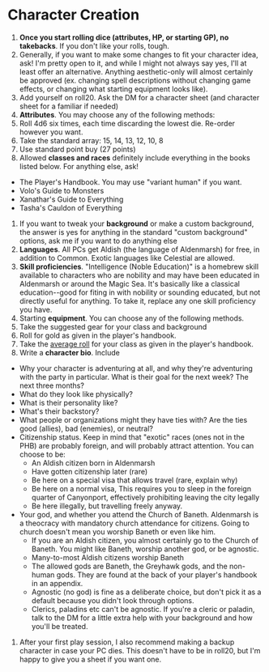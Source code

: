 # Character Creation
1. **Once you start rolling dice (attributes, HP, or starting GP), no takebacks**. If you don't like your rolls, tough.
1. Generally, if you want to make some changes to fit your character idea, ask! I'm pretty open to it, and while I might not always say yes, I'll at least offer an alternative. Anything aesthetic-only will almost certainly be approved (ex. changing spell descriptions without changing game effects, or changing what starting equipment looks like).
1. Add yourself on roll20. Ask the DM for a character sheet (and character sheet for a familiar if needed)
1. **Attributes**. You may choose any of the following methods:
 1. Roll 4d6 six times, each time discarding the lowest die. Re-order however you want.
 1. Take the standard array: 15, 14, 13, 12, 10, 8
 1. Use standard point buy (27 points)
1. Allowed **classes and races** definitely include everything in the books listed below. For anything else, ask!
 - The Player's Handbook. You may use "variant human" if you want.
 - Volo's Guide to Monsters
 - Xanathar's Guide to Everything
 - Tasha's Cauldon of Everything
1. If you want to tweak your **background** or make a custom background, the answer is yes for anything in the standard "custom background" options, ask me if you want to do anything else
1. **Languages**. All PCs get Aldish (the language of Aldenmarsh) for free, in addition to Common. Exotic languages like Celestial are allowed.
1. **Skill proficiencies**. "Intelligence (Noble Education)" is a homebrew skill available to characters who are nobility and may have been educated in Aldenmarsh or around the Magic Sea. It's basically like a classical education--good for fiting in with nobility or sounding educated, but not directly useful for anything. To take it, replace any one skill proficiency you have.
1. Starting **equipment**. You can choose any of the following methods.
  1. Take the suggested gear for your class and background
  2. Roll for gold as given in the player's handbook.
  3. Take the [average roll](average_gold.md) for your class as given in the player's handbook.
1. Write a **character bio**. Include
  - Why your character is adventuring at all, and why they're adventuring with the party in particular. What is their goal for the next week? The next three months?
  - What do they look like physically?
  - What is their personality like?
  - What's their backstory?
  - What people or organizations might they have ties with? Are the ties good (allies), bad (enemies), or neutral?
  - Citizenship status. Keep in mind that "exotic" races (ones not in the PHB) are probably foreign, and will probably attract attention. You can choose to be:
      - An Aldish citizen born in Aldenmarsh
      - Have gotten citizenship later (rare)
      - Be here on a special visa that allows travel (rare, explain why)
      - Be here on a normal visa, This requires you to sleep in the foreign quarter of Canyonport, effectively prohibiting leaving the city legally
      - Be here illegally, but travelling freely anyway. 
  - Your god, and whether you attend the Church of Baneth. Aldenmarsh is a theocracy with mandatory church attendance for citizens. Going to church doesn't mean you worship Baneth or even like him.
      - If you are an Aldish citizen, you almost certainly go to the Church of Baneth. You might like Baneth, worship another god, or be agnostic.
      - Many-to-most Aldish citizens worship Baneth
      - The allowed gods are Baneth, the Greyhawk gods, and the non-human gods. They are found at the back of your player's handbook in an appendix.
      - Agnostic (no god) is fine as a deliberate choice, but don't pick it as a default because you didn't look through options.
      - Clerics, paladins etc can't be agnostic. If you're a cleric or paladin, talk to the DM for a little extra help with your background and how you'll be treated.
1. After your first play session, I also recommend making a backup character in case your PC dies. This doesn't have to be in roll20, but I'm happy to give you a sheet if you want one.
